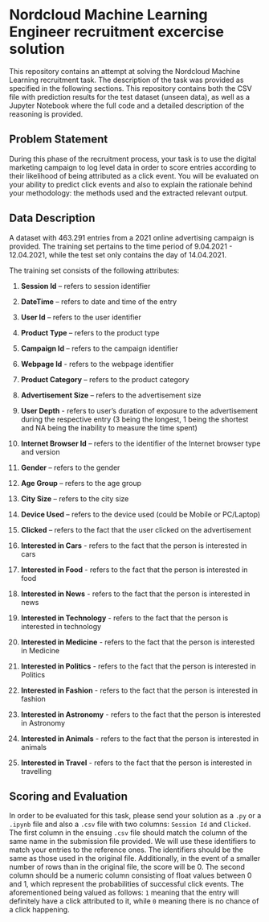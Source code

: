 # Nordcloud Machine Learning Engineer recruitment excercise solution
This repository contains an attempt at solving the Nordcloud Machine Learning recruitment task. The description of the task was provided as specified in the following sections. This repository contains both the CSV file with prediction results for the test dataset (unseen data), as well as a Jupyter Notebook where the full code and a detailed description of the reasoning is provided.  

## Problem Statement
During this phase of the recruitment process, your task is to use the digital marketing campaign to log
level data in order to score entries according to their likelihood of being attributed as a click event.
You will be evaluated on your ability to predict click events and also to explain the rationale behind
your methodology: the methods used and the extracted relevant output.

## Data Description

A dataset with 463.291 entries from a 2021 online advertising campaign is provided.
The training set pertains to the time period of 9.04.2021 - 12.04.2021, while the test set only
contains the day of 14.04.2021.

The training set consists of the following attributes:

1. **Session Id** – refers to session identifier
2. **DateTime** – refers to date and time of the entry
3. **User Id** – refers to the user identifier
4. **Product Type** – refers to the product type
5. **Campaign Id** – refers to the campaign identifier
6. **Webpage Id** - refers to the webpage identifier
7. **Product Category** – refers to the product category
8. **Advertisement Size** – refers to the advertisement size
9. **User Depth** - refers to user’s duration of exposure to the advertisement during the respective entry (3 being the longest, 1 being the shortest and NA being the inability to measure the time spent)
10. **Internet Browser Id** – refers to the identifier of the Internet browser type and version
11. **Gender** – refers to the gender
12. **Age Group** – refers to the age group
13. **City Size** – refers to the city size
14. **Device Used** – refers to the device used (could be Mobile or PC/Laptop)
15. **Clicked** – refers to the fact that the user clicked on the advertisement
16. **Interested in Cars** - refers to the fact that the person is interested in cars

17. **Interested in Food** - refers to the fact that the person is interested in food
18. **Interested in News** - refers to the fact that the person is interested in news
19. **Interested in Technology** - refers to the fact that the person is interested in technology
20. **Interested in Medicine** - refers to the fact that the person is interested in Medicine
21. **Interested in Politics** - refers to the fact that the person is interested in Politics
22. **Interested in Fashion** - refers to the fact that the person is interested in fashion
23. **Interested in Astronomy** - refers to the fact that the person is interested in Astronomy
24. **Interested in Animals** - refers to the fact that the person is interested in animals
25. **Interested in Travel** - refers to the fact that the person is interested in travelling

## Scoring and Evaluation
In order to be evaluated for this task, please send your solution as a `.py` or a `.ipynb` file and also a
`.csv` file with two columns: `Session Id` and `Clicked`. The first column in the ensuing `.csv` file
should match the column of the same name in the submission file provided. We will use these
identifiers to match your entries to the reference ones. The identifiers should be the same as those
used in the original file. Additionally, in the event of a smaller number of rows than in the original file,
the score will be 0.
The second column should be a numeric column consisting of float values between 0 and 1, which
represent the probabilities of successful click events. The aforementioned being valued as follows: `1`
meaning that the entry will definitely have a click attributed to it, while `0` meaning there is no chance
of a click happening.
